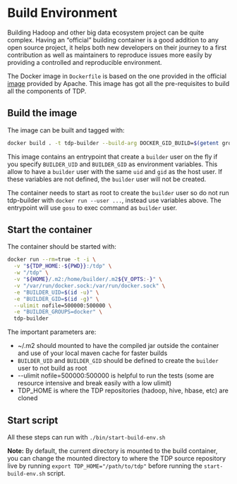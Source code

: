 # Build Environment

Building Hadoop and other big data ecosystem project can be quite complex. Having an “official” building container is a good addition to any open source project, it helps both new developers on their journey to a first contribution as well as maintainers to reproduce issues more easily by providing a controlled and reproducible environment.

The Docker image in `Dockerfile` is based on the one provided in the official [image](https://raw.githubusercontent.com/apache/hadoop/trunk/dev-support/docker/Dockerfile) provided by Apache. This image has got all the pre-requisites to build all the components of TDP.

## Build the image

The image can be built and tagged with:

```bash
docker build . -t tdp-builder --build-arg DOCKER_GID_BUILD=$(getent group docker | cut -d: -f3)
```

This image contains an entrypoint that create a `builder` user on the fly if you specify `BUILDER_UID` and `BUILDER_GID` as environment variables. This allow to have a `builder` user with the same `uid` and `gid` as the host user. If these variables are not defined, the `builder` user will not be created.

The container needs to start as root to create the `builder` user so do not run tdp-builder with `docker run --user ...`, instead use variables above. The entrypoint will use `gosu` to exec command as `builder` user.

## Start the container

The container should be started with:

```bash
docker run --rm=true -t -i \
  -v "${TDP_HOME:-${PWD}}:/tdp" \
  -w "/tdp" \
  -v "${HOME}/.m2:/home/builder/.m2${V_OPTS:-}" \
  -v "/var/run/docker.sock:/var/run/docker.sock" \
  -e "BUILDER_UID=$(id -u)" \
  -e "BUILDER_GID=$(id -g)" \
  --ulimit nofile=500000:500000 \
  -e "BUILDER_GROUPS=docker" \
  tdp-builder
```

The important parameters are:
- ~/.m2 should mounted to have the compiled jar outside the container and use of your local maven cache for faster builds
- `BUILDER_UID` and `BUILDER_GID` should be defined to create the `builder` user to not build as root
- --ulimit nofile=500000:500000 is helpful to run the tests (some are resource intensive and break easily with a low ulimit)
- TDP_HOME is where the TDP repositories (hadoop, hive, hbase, etc) are cloned

## Start script

All these steps can run with `./bin/start-build-env.sh`

**Note:** By default, the current directory is mounted to the build container, you can change the mounted directory to where the TDP source repository live by running `export TDP_HOME="/path/to/tdp"` before running the `start-build-env.sh` script.
